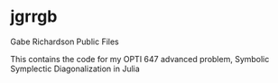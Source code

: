 # jgrrgb
Gabe Richardson Public Files

This contains the code for my OPTI 647 advanced problem, Symbolic Symplectic Diagonalization in Julia
